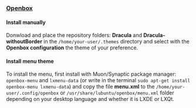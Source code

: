 ### [Openbox](http://openbox.org/wiki/Main_Page)

#### Install manually

Donwload and place the repository folders: **Dracula** and **Dracula-withoutBorder** in the `/home/your-user/.themes` directory and select with the **Openbox configuration** the theme of your preference.

#### Install menu theme

To install the menu, first install with Muon/Synaptic package manager: `openbox-menu` and `lxmenu-data` (or write in the terminal `sudo apt-get install openbox-menu lxmenu-data`) and copy the file **menu.xml** to the `/home/your-user/.config/openbox` or `/usr/share/lubuntu/openbox/menu.xml` folder depending on your desktop language and whether it is LXDE or LXQt.
